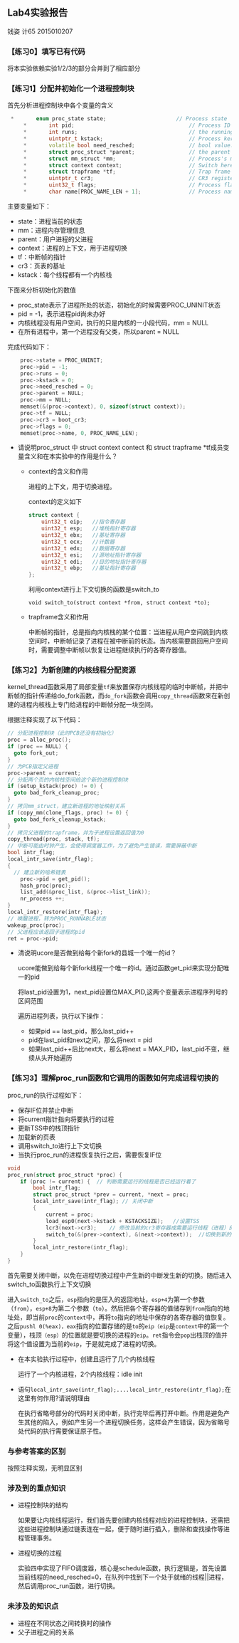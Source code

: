 ## Lab4实验报告

钱姿 计65 2015010207

### 【练习0】填写已有代码

将本实验依赖实验1/2/3的部分合并到了相应部分

### 【练习1】分配并初始化一个进程控制块

首先分析进程控制块中各个变量的含义

```C++
 *       enum proc_state state;                      // Process state
     *       int pid;                                    // Process ID
     *       int runs;                                   // the running times of Proces
     *       uintptr_t kstack;                           // Process kernel stack
     *       volatile bool need_resched;                 // bool value: need to be rescheduled to release CPU?
     *       struct proc_struct *parent;                 // the parent process
     *       struct mm_struct *mm;                       // Process's memory management field
     *       struct context context;                     // Switch here to run process
     *       struct trapframe *tf;                       // Trap frame for current interrupt
     *       uintptr_t cr3;                              // CR3 register: the base addr of Page Directroy Table(PDT)
     *       uint32_t flags;                             // Process flag
     *       char name[PROC_NAME_LEN + 1];               // Process name
```

主要变量如下：

* state：进程当前的状态
* mm：进程内存管理信息
* parent：用户进程的父进程
* context：进程的上下文，用于进程切换
* tf：中断帧的指针
* cr3：页表的基址
* kstack：每个线程都有一个内核栈

下面来分析初始化的数值

* proc_state表示了进程所处的状态，初始化的时候需要PROC_UNINIT状态
* pid = -1，表示进程pid尚未办好
* 内核线程没有用户空间，执行的只是内核的一小段代码，mm = NULL
* 在所有进程中，第一个进程没有父类，所以parent = NULL

完成代码如下：

```C++
	proc->state = PROC_UNINIT;
    proc->pid = -1;
    proc->runs = 0;
    proc->kstack = 0;
    proc->need_resched = 0;
    proc->parent = NULL;
    proc->mm = NULL;
    memset(&(proc->context), 0, sizeof(struct context));
    proc->tf = NULL;
    proc->cr3 = boot_cr3;
    proc->flags = 0;
    memset(proc->name, 0, PROC_NAME_LEN);
```

* 请说明proc_struct 中 struct context contect 和 struct trapframe *tf成员变量含义和在本实验中的作用是什么？

  * context的含义和作用

    进程的上下文，用于切换进程。

    context的定义如下

    ```c++
    struct context {
        uint32_t eip;	//指令寄存器
        uint32_t esp;	//堆栈指针寄存器
        uint32_t ebx;	//基址寄存器
        uint32_t ecx;	//计数器
        uint32_t edx;	//数据寄存器
        uint32_t esi;	//源地址指针寄存器
        uint32_t edi;	//目的地址指针寄存器
        uint32_t ebp;	//基址指针寄存器
    };
    ```

    利用context进行上下文切换的函数是switch_to

    ```void switch_to(struct context *from, struct context *to);```

  * trapframe含义和作用

    中断帧的指针，总是指向内核栈的某个位置：当进程从用户空间跳到内核空间时，中断帧记录了进程在被中断前的状态。当内核需要跳回用户空间时，需要调整中断帧以恢复让进程继续执行的各寄存器值。

### 【练习2】为新创建的内核线程分配资源

kernel_thread函数采用了局部变量`tf`来放置保存内核线程的临时中断帧，并把中断帧的指针传递给do_fork函数，而`do_fork`函数会调用`copy_thread`函数来在新创建的进程内核栈上专门给进程的中断帧分配一块空间。

根据注释实现了以下代码：

```C++
// 分配进程控制块（此时PCB还没有初始化）
proc = alloc_proc();
if (proc == NULL) {
  goto fork_out;
}
// 为PCB指定父进程
proc->parent = current;
// 分配两个页的内核栈空间给这个新的进程控制块
if (setup_kstack(proc) != 0) {
  goto bad_fork_cleanup_proc;
}
// 拷贝mm_struct，建立新进程的地址映射关系
if (copy_mm(clone_flags, proc) != 0) {
  goto bad_fork_cleanup_kstack;
}
// 拷贝父进程的trapframe，并为子进程设置返回值为0
copy_thread(proc, stack, tf);
// 中断可能由时钟产生，会使得调度器工作，为了避免产生错误，需要屏蔽中断
bool intr_flag;
local_intr_save(intr_flag);
{
  // 建立新的哈希链表
    proc->pid = get_pid();
    hash_proc(proc);
    list_add(&proc_list, &(proc->list_link));
    nr_process ++;
}
local_intr_restore(intr_flag);
// 唤醒进程，转为PROC_RUNNABLE状态
wakeup_proc(proc);
// 父进程应该返回子进程的pid
ret = proc->pid;
```

* 清说明ucore是否做到给每个新fork的县城一个唯一的id？

  ucore能做到给每个新fork线程一个唯一的id。通过函数get_pid来实现分配唯一的pid

  将last_pid设置为1，next_pid设置位MAX_PID,这两个变量表示进程序列号的区间范围

  遍历进程列表，执行以下操作：

  - 如果pid == last_pid，那么last_pid++
  - pid在last_pid和next之间，那么将next = pid
  - 如果last_pid++后比next大，那么将next = MAX_PID，last_pid不变，继续从头开始遍历

### 【练习3】理解proc_run函数和它调用的函数如何完成进程切换的

proc_run的执行过程如下：

* 保存IF位并禁止中断
* 将current指针指向将要执行的过程
* 更新TSS中的栈顶指针
* 加载新的页表
* 调用switch_to进行上下文切换
* 当执行proc_run的进程恢复执行之后，需要恢复IF位

```C++
void
proc_run(struct proc_struct *proc) {
    if (proc != current) {	// 判断需要运行的线程是否已经运行着了
        bool intr_flag;
        struct proc_struct *prev = current, *next = proc;
        local_intr_save(intr_flag); // 关闭中断
        {
            current = proc;
            load_esp0(next->kstack + KSTACKSIZE);	//设置TSS
            lcr3(next->cr3);	// 修改当前的cr3寄存器成需要运行线程（进程）的页目录表
            switch_to(&(prev->context), &(next->context));	//切换到新的线程
        }
        local_intr_restore(intr_flag);
    }
}
```

首先需要关闭中断，以免在进程切换过程中产生新的中断发生新的切换。随后进入switch_to函数执行上下文切换

进入`switch_to`之后，`esp`指向的是压入的返回地址，`esp+4`为第一个参数（`from`），`esp+8`为第二个参数（`to`）。然后把各个寄存器的值储存到`from`指向的地址处，即当前`proc`的`context`中，再将`to`指向的地址中保存的各寄存器的值恢复。之后`pushl 0(%eax)，eax`指向的位置存储的是`to`的`eip（eip`是`context`中的第一个变量），栈顶`（esp）`的位置就是要切换的进程的`eip`。`ret`指令会`pop`出栈顶的值并将这个值设置为当前的`eip`，于是就完成了进程的切换。

* 在本实验执行过程中，创建且运行了几个内核线程

  运行了一个内核进程，2个内核线程：idle init

* 语句`local_intr_save(intr_flag);....local_intr_restore(intr_flag);`在这里有何作用?请说明理由

  在执行省略号部分的代码时关闭中断，执行完毕后再打开中断。作用是避免产生其他的陷入，例如产生另一个进程切换任务，这样会产生错误，因为省略号处代码的执行需要保证原子性。

### 与参考答案的区别

按照注释实现，无明显区别

### 涉及到的重点知识

* 进程控制块的结构

  如果要让内核线程运行，我们首先要创建内核线程对应的进程控制块，还需把这些进程控制块通过链表连在一起，便于随时进行插入，删除和查找操作等进程管理事务。

* 进程切换的过程

  实验四中实现了FIFO调度器，核心是schedule函数，执行逻辑是，首先设置当前线程的need_resched=0，在队列中找到下一个处于就绪的线程||进程，然后调用proc_run函数，进行切换。

### 未涉及的知识点

* 进程在不同状态之间转换时的操作
* 父子进程之间的关系